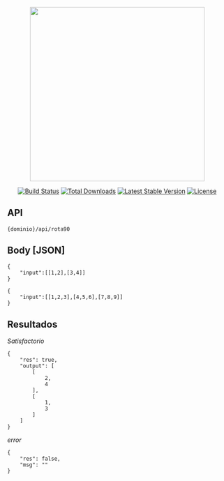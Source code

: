 <p align="center"><img src="https://res.cloudinary.com/dtfbvvkyp/image/upload/v1566331377/laravel-logolockup-cmyk-red.svg" width="400"></p>

<p align="center">
<a href="https://travis-ci.org/laravel/framework"><img src="https://travis-ci.org/laravel/framework.svg" alt="Build Status"></a>
<a href="https://packagist.org/packages/laravel/framework"><img src="https://poser.pugx.org/laravel/framework/d/total.svg" alt="Total Downloads"></a>
<a href="https://packagist.org/packages/laravel/framework"><img src="https://poser.pugx.org/laravel/framework/v/stable.svg" alt="Latest Stable Version"></a>
<a href="https://packagist.org/packages/laravel/framework"><img src="https://poser.pugx.org/laravel/framework/license.svg" alt="License"></a>
</p>

## API
```
{dominio}/api/rota90
```

## Body [JSON]
```
{
	"input":[[1,2],[3,4]]
}
```

```
{
	"input":[[1,2,3],[4,5,6],[7,8,9]]
}
```

## Resultados

*Satisfactorio*
```
{
    "res": true,
    "output": [
        [
            2,
            4
        ],
        [
            1,
            3
        ]
    ]
}
```
*error*
```
{
    "res": false,
    "msg": ""
}
```
